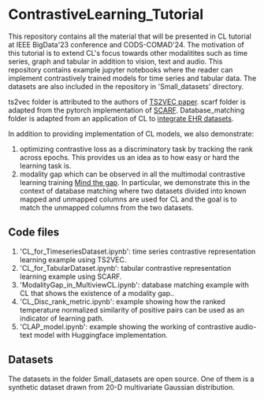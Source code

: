 # ContrastiveLearning_Tutorial
This repository contains all the material that will be presented in CL tutorial at IEEE BigData'23 conference and CODS-COMAD'24.
The motivation of this tutorial is to extend CL's focus towards other modalitites such as time series, graph and tabular in addition to vision, text and audio.
This repository contains example jupyter notebooks where the reader can implement contrastively trained models for time series and tabular data. 
The datasets are also included in the repository in 'Small_datasets' directory.

ts2vec folder is attributed to the authors of [TS2VEC paper](https://github.com/yuezhihan/ts2vec).
scarf folder is adapted from the pytorch implementation of [SCARF](https://github.com/clabrugere/pytorch-scarf/tree/master).
Database_matching folder is adapted from an application of CL to [integrate EHR datasets](https://github.com/sandhyat/KMFChimericE_SchMatch).

In addition to providing implementation of CL models, we also demonstrate:
1) optimizing contrastive loss as a discriminatory task by tracking the rank across epochs. This provides us an idea as to how easy or hard the learning task is.
2) modality gap which can be observed in all the multimodal contrastive learning training [Mind the gap](https://arxiv.org/pdf/2203.02053.pdf). In particular, we demonstrate this in the context of database matching where two datasets divided into known mapped and unmapped columns are used for CL and the goal is to match the unmapped columns from the two datasets.


## Code files
1) 'CL_for_TimeseriesDataset.ipynb': time series contrastive representation learning example using TS2VEC.
2) 'CL_for_TabularDataset.ipynb': tabular contrastive representation learning example using SCARF.
3) 'ModalityGap_in_MultiviewCL.ipynb': database matching example with CL that shows the existence of a modality gap..
4) 'CL_Disc_rank_metric.ipynb': example showing how the ranked temperature normalized similarity of positive pairs can be used as an indicator of learning path. 
5) 'CLAP_model.ipynb': example showing the working of contrastive audio-text model with Huggingface implementation.

## Datasets
The datasets in the folder Small_datasets are open source. One of them is a synthetic dataset drawn from 20-D multivariate Gaussian distribution.